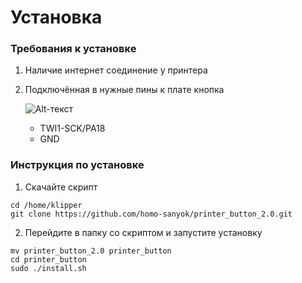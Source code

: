 # Установка
### Требования к установке
1. Наличие интернет соединение у принтера
2. Подключённая в нужные пины к плате кнопка

    ![Alt-текст](http://www.orangepi.org/img/computersAndMmicrocontrollers/Zero%202/Rectangle%20741.png)
    * TWI1-SCK/PA18
    * GND

### Инструкция по установке
1. Скачайте скрипт
```
cd /home/klipper
git clone https://github.com/homo-sanyok/printer_button_2.0.git
```
2. Перейдите в папку со скриптом и запустите установку
```
mv printer_button_2.0 printer_button
cd printer_button
sudo ./install.sh
```
